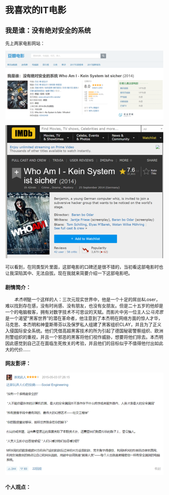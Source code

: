 # 我喜欢的IT电影

## 我是谁：没有绝对安全的系统

先上两家电影网站：

![](images\QQ截图20181010090917.png)

![](images\QQ截图20181010091135.png)

可以看到，在同类型片里面，这部电影的口碑还是很不错的，当初看这部电影时也让我深陷其中、无法自拔。现在我就来简要介绍一下这部电影吧。

### 剧情简介：

　　*本杰明*是一个这样的人：三次元现实世界中，他是一个十足的屌丝&Loser，难以找到存在感，没有时尚感、没有朋友，也没有女朋友。但是二十五岁的他却是一个的电脑极客，拥有对数字技术不可思议的天赋。而影片中另一位主人公*马克思*是一个渴望“黑客世界”的潜在革命者，他注意到了本杰明在网络方面的惊人才华，马克思、本杰明和神童斯蒂芬以及保罗私人组建了黑客组织CLAY，并且为了正义入侵国际安全系统。他们凭借高超黑客技术的所为引起了德国秘密警察组织、欧洲刑警组织的重视，并且一个邪恶的黑客将他们视作威胁，想要将他们除去。本杰明因此感觉到自己正在面临生死攸关的考验，并且他们的目标似乎不值得他付出如此大的代价……


### 网友影评：

![](images\QQ截图20181010130132.png)




### 个人观点：